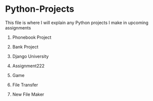 # Python-Projects

This file is where I will explain any Python projects I make in upcoming assignments

1. Phonebook Project

2. Bank Project

3. Django University

4. Assignment222

5. Game

6. File Transfer

7. New File Maker 

